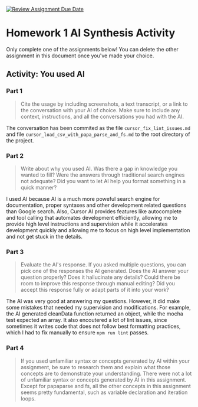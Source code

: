 [![Review Assignment Due Date](https://classroom.github.com/assets/deadline-readme-button-22041afd0340ce965d47ae6ef1cefeee28c7c493a6346c4f15d667ab976d596c.svg)](https://classroom.github.com/a/PA8fMuFu)

# Homework 1 AI Synthesis Activity

Only complete one of the assignments below! You can delete the other assignment in this document once you've made your choice.

## Activity: You used AI

### Part 1

> Cite the usage by including screenshots, a text transcript, or a link to the conversation with your AI of choice. Make sure to include any context, instructions, and all the conversations you had with the AI.

The conversation has been commited as the file ```cursor_fix_lint_issues.md``` and file ```cursor_load_csv_with_papa_parse_and_fs.md``` to the root directory of the project.

### Part 2

> Write about why you used AI. Was there a gap in knowledge you wanted to fill? Were the answers through traditional search engines not adequate? Did you want to let AI help you format something in a quick manner?

I used AI because AI is a much more poweful search engine for documentation, proper syntaxes and other development related questions than Google search. Also, Cursor AI provides features like autocomplete and tool calling that automates development efficiently, allowing me to provide high level instructions and supervision while it accelerates development quickly and allowing me to focus on high level implementation and not get stuck in the details.

### Part 3

> Evaluate the AI's response. If you asked multiple questions, you can pick one of the responses the AI generated. Does the AI answer your question properly? Does it hallucinate any details? Could there be room to improve this response through manual editing? Did you accept this response fully or adapt parts of it into your work?

The AI was very good at answering my questions. However, it did make some mistakes that needed my supervision and modifications. For example, the AI generated cleanData function returned an object, while the mocha test expected an array. It also encoutered a lot of lint issues, since sometimes it writes code that does not follow best formatting practices, which I had to fix manually to ensure ```npm run lint``` passes.

### Part 4

> If you used unfamiliar syntax or concepts generated by AI within your assignment, be sure to research them and explain what those concepts are to demonstrate your understanding.
There were not a lot of unfamiliar syntax or concepts generated by AI in this assignment. Except for papaparse and fs, all the other concepts in this assignment seems pretty fundamental, such as variable declaration and iteration loops.
